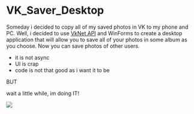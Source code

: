 # VK_Saver_Desktop

Someday i decided to copy all of my saved photos in VK to my phone and PC. Well, i decided to use <a href = "https://vknet.github.io/vk/">VkNet API</a> and WinForms to create a desktop application that will allow you to save all of your photos in some album as you choose. Now you can save photos of other users.
- it is not async
- UI is crap
- code is not that good as i want it to be


BUT

wait a little while, im doing IT!

<img src = "https://pp.vk.me/c638725/v638725859/c062/xc3TK-_v8qQ.jpg"></img>

